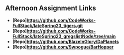 ## Afternoon Assignment Links

* **[Repo]https://github.com/CodeWorks-FullStack/lateSpring23_tigers.git**
* **[Repo]https://github.com/CodeWorks-FullStack/lateSpring23_gregslistNode/tree/main**
* **[Repo]https://github.com/BlazeInGlory/DaPlanets**
* **[Repo]https://github.com/Swpogue/BarHopper**
